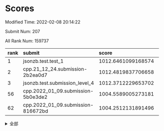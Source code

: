 # Scores

Modified Time: 2022-02-08 20:14:22

Submit Num: 207

All Rank Num: 159737

| rank |               submit               |       score        |       sigma        | pk_num |
| :--- | :--------------------------------- | :----------------- | :----------------- | :----- |
| 1    | jsonzb.test.test_1                 | 1012.6461099168574 | 0.7950005986295011 | 3091   |
| 2    | cpp.21_12_24.submission-2b2ea0d7   | 1012.4819837706658 | 0.7844125767555209 | 3083   |
| 3    | jsonzb.test.submission_level_4     | 1012.3712229653702 | 0.8057158814216213 | 3094   |
| 56   | cpp.2022_01_09.submission-5b0e3de2 | 1004.5589005273181 | 0.7273041811082651 | 3084   |
| 62   | cpp.2022_01_09.submission-816672bd | 1004.2512131891496 | 0.7243278332437986 | 3091   |


<details>
<summary>全部</summary>

| rank |                 submit                 |       score        |       sigma        | pk_num |
| :--- | :------------------------------------- | :----------------- | :----------------- | :----- |
| 1    | jsonzb.test.test_1                     | 1012.6461099168574 | 0.7950005986295011 | 3091   |
| 2    | cpp.21_12_24.submission-2b2ea0d7       | 1012.4819837706658 | 0.7844125767555209 | 3083   |
| 3    | jsonzb.test.submission_level_4         | 1012.3712229653702 | 0.8057158814216213 | 3094   |
| 4    | gobigger.level_3.submission_level_3_33 | 1011.557708294229  | 0.7829747639093797 | 3091   |
| 5    | gobigger.level_3.submission_level_3_18 | 1011.2873352577088 | 0.8040770452459386 | 3084   |
| 6    | gobigger.level_3.submission_level_3_43 | 1011.2110188094753 | 0.7657796401806355 | 3088   |
| 7    | gobigger.level_3.submission_level_3_17 | 1011.1535488354918 | 0.7838905212017383 | 3089   |
| 8    | gobigger.level_3.submission_level_3_3  | 1011.1388902897473 | 0.7537889666932303 | 3083   |
| 9    | gobigger.level_3.submission_level_3_6  | 1010.910178036479  | 0.7865281730889113 | 3086   |
| 10   | gobigger.level_3.submission_level_3_24 | 1010.7815755337446 | 0.7380175803550568 | 3086   |
| 11   | gobigger.level_3.submission_level_3_22 | 1010.7075495276009 | 0.7572261627158009 | 3087   |
| 12   | gobigger.level_3.submission_level_3_47 | 1010.6209012825703 | 0.7848843830011388 | 3089   |
| 13   | gobigger.level_3.submission_level_3_35 | 1010.6205080598586 | 0.761289633824445  | 3086   |
| 14   | gobigger.level_3.submission_level_3_13 | 1010.6184560510281 | 0.7793697033384603 | 3083   |
| 15   | gobigger.level_3.submission_level_3_14 | 1010.5665591691218 | 0.7716178590211176 | 3087   |
| 16   | gobigger.level_3.submission_level_3_48 | 1010.3899129500932 | 0.7584266808411256 | 3085   |
| 17   | gobigger.level_3.submission_level_3_39 | 1010.3754266289487 | 0.7518424934807638 | 3087   |
| 18   | gobigger.level_3.submission_level_3_25 | 1010.3400554697841 | 0.7578566467179523 | 3087   |
| 19   | gobigger.level_3.submission_level_3_38 | 1010.1996958658859 | 0.7552522947856749 | 3089   |
| 20   | gobigger.level_3.submission_level_3_30 | 1010.1735618899949 | 0.7674406557478683 | 3090   |
| 21   | gobigger.level_3.submission_level_3_44 | 1010.158696392643  | 0.7499417794325892 | 3090   |
| 22   | gobigger.level_3.submission_level_3_15 | 1010.1441604099922 | 0.753731993865752  | 3088   |
| 23   | gobigger.level_3.submission_level_3_16 | 1010.134450820119  | 0.7277181589075653 | 3090   |
| 24   | gobigger.level_3.submission_level_3_9  | 1010.1343579695897 | 0.7774604532999837 | 3092   |
| 25   | gobigger.level_3.submission_level_3_10 | 1010.0800561843355 | 0.7547832267728113 | 3086   |
| 26   | gobigger.level_3.submission_level_3_19 | 1010.0618630458915 | 0.7500996845675579 | 3084   |
| 27   | gobigger.level_3.submission_level_3_27 | 1010.023507055199  | 0.7639786741149288 | 3091   |
| 28   | gobigger.level_3.submission_level_3_26 | 1009.9905213591164 | 0.7816636416144924 | 3085   |
| 29   | gobigger.level_3.submission_level_3_28 | 1009.8885873732796 | 0.7536105279962434 | 3086   |
| 30   | gobigger.level_3.submission_level_3_2  | 1009.8713965789806 | 0.764796497042951  | 3089   |
| 31   | gobigger.level_3.submission_level_3_29 | 1009.7252839292465 | 0.7365218276797245 | 3086   |
| 32   | gobigger.level_3.submission_level_3_4  | 1009.6958704362055 | 0.7560500328605606 | 3092   |
| 33   | gobigger.level_3.submission_level_3_11 | 1009.6850983765768 | 0.7620840990029265 | 3087   |
| 34   | gobigger.level_3.submission_level_3_0  | 1009.659780946545  | 0.7540705275249496 | 3083   |
| 35   | gobigger.level_3.submission_level_3_5  | 1009.6479854031016 | 0.7394323481984267 | 3090   |
| 36   | gobigger.level_3.submission_level_3_46 | 1009.633760657198  | 0.7575069308674317 | 3083   |
| 37   | gobigger.level_3.submission_level_3_31 | 1009.6127799980245 | 0.7783382929198023 | 3085   |
| 38   | gobigger.level_3.submission_level_3_7  | 1009.5812495233725 | 0.7474550221882931 | 3090   |
| 39   | gobigger.level_3.submission_level_3_1  | 1009.5779266963244 | 0.778071803877196  | 3087   |
| 40   | gobigger.level_3.submission_level_3_32 | 1009.5188593074336 | 0.7497811374933552 | 3088   |
| 41   | gobigger.level_3.submission_level_3_23 | 1009.4714031021002 | 0.7749388647668156 | 3089   |
| 42   | gobigger.level_3.submission_level_3_42 | 1009.2601913075202 | 0.7459770598748411 | 3087   |
| 43   | gobigger.level_3.submission_level_3_36 | 1009.1950249166894 | 0.7509225645012106 | 3086   |
| 44   | gobigger.level_3.submission_level_3_12 | 1009.1933410348934 | 0.7453987120258454 | 3090   |
| 45   | gobigger.level_3.submission_level_3_40 | 1009.1652962200621 | 0.7521145537027477 | 3086   |
| 46   | gobigger.level_3.submission_level_3_34 | 1009.1209988075873 | 0.7341597868767499 | 3086   |
| 47   | gobigger.level_3.submission_level_3_49 | 1009.0383702326977 | 0.761919047301803  | 3085   |
| 48   | gobigger.level_3.submission_level_3_20 | 1009.0136258480212 | 0.7466447275617067 | 3085   |
| 49   | gobigger.level_3.submission_level_3_37 | 1008.9537270141407 | 0.7552436025280082 | 3084   |
| 50   | gobigger.level_3.submission_level_3_8  | 1008.9248498966631 | 0.7455113202278506 | 3090   |
| 51   | gobigger.level_3.submission_level_3_45 | 1008.9016614503452 | 0.7489434913728868 | 3079   |
| 52   | gobigger.level_3.submission_level_3_41 | 1008.4899779478471 | 0.7353426348185949 | 3080   |
| 53   | gobigger.level_3.submission_level_3_21 | 1007.8212043039066 | 0.736051929010685  | 3081   |
| 54   | gobigger.level_1.submission_level_1_30 | 1005.3610725966805 | 0.7166136578772988 | 3090   |
| 55   | gobigger.level_1.submission_level_1_38 | 1005.1765736568507 | 0.7146119579414335 | 3088   |
| 56   | cpp.2022_01_09.submission-5b0e3de2     | 1004.5589005273181 | 0.7273041811082651 | 3084   |
| 57   | gobigger.level_1.submission_level_1_8  | 1004.5360771497857 | 0.7123416830532318 | 3086   |
| 58   | gobigger.level_1.submission_level_1_6  | 1004.5173266935897 | 0.7209610989022117 | 3090   |
| 59   | gobigger.level_1.submission_level_1_41 | 1004.3866519188931 | 0.7107607334263762 | 3089   |
| 60   | gobigger.level_1.submission_level_1_23 | 1004.3229067418245 | 0.7351245050334836 | 3085   |
| 61   | gobigger.level_1.submission_level_1_22 | 1004.3218654090894 | 0.7348396778277851 | 3085   |
| 62   | cpp.2022_01_09.submission-816672bd     | 1004.2512131891496 | 0.7243278332437986 | 3091   |
| 63   | gobigger.level_1.submission_level_1_24 | 1004.1432666508027 | 0.7191875788477403 | 3086   |
| 64   | gobigger.level_1.submission_level_1_31 | 1004.1395185938292 | 0.7184045435567266 | 3087   |
| 65   | gobigger.level_1.submission_level_1_18 | 1004.0480776606043 | 0.7135818983042083 | 3085   |
| 66   | gobigger.level_1.submission_level_1_27 | 1003.7549530006244 | 0.7089182642933787 | 3082   |
| 67   | gobigger.level_1.submission_level_1_13 | 1003.6774286646393 | 0.7311952774379346 | 3090   |
| 68   | gobigger.level_1.submission_level_1_1  | 1003.6711519739646 | 0.7171051235018194 | 3086   |
| 69   | gobigger.level_1.submission_level_1_35 | 1003.6681199089242 | 0.7132883845172718 | 3088   |
| 70   | gobigger.level_1.submission_level_1_33 | 1003.5577890129287 | 0.7074579889147854 | 3091   |
| 71   | gobigger.level_1.submission_level_1_5  | 1003.5410704756194 | 0.7209376245118694 | 3083   |
| 72   | gobigger.level_1.submission_level_1_37 | 1003.5293979531247 | 0.7065768546212181 | 3088   |
| 73   | gobigger.level_1.submission_level_1_9  | 1003.5246122350849 | 0.716616174070027  | 3084   |
| 74   | gobigger.level_1.submission_level_1_19 | 1003.508102245922  | 0.7142263853091954 | 3088   |
| 75   | gobigger.level_1.submission_level_1_39 | 1003.464836411203  | 0.712440159507556  | 3087   |
| 76   | gobigger.level_1.submission_level_1_0  | 1003.4138549649762 | 0.7035431114330695 | 3084   |
| 77   | gobigger.level_1.submission_level_1_25 | 1003.3187425496736 | 0.7139955855023008 | 3088   |
| 78   | gobigger.level_1.submission_level_1_42 | 1003.3136315587061 | 0.7108335905172815 | 3087   |
| 79   | gobigger.level_1.submission_level_1_45 | 1003.3050937846341 | 0.7175848760741592 | 3087   |
| 80   | gobigger.level_1.submission_level_1_34 | 1003.1048775712553 | 0.7083270909673196 | 3088   |
| 81   | gobigger.level_1.submission_level_1_36 | 1003.038857691653  | 0.7205600039282176 | 3085   |
| 82   | gobigger.level_1.submission_level_1_4  | 1003.0020427219662 | 0.7236875927872223 | 3082   |
| 83   | gobigger.level_1.submission_level_1_28 | 1002.998630089468  | 0.7332696752244945 | 3084   |
| 84   | gobigger.level_1.submission_level_1_2  | 1002.9893282335204 | 0.715101194123722  | 3086   |
| 85   | gobigger.level_1.submission_level_1_48 | 1002.9750288431402 | 0.7144294924378067 | 3087   |
| 86   | gobigger.level_1.submission_level_1_29 | 1002.9683458519659 | 0.7172241512245927 | 3090   |
| 87   | gobigger.level_1.submission_level_1_21 | 1002.9530833361679 | 0.7146071295862686 | 3086   |
| 88   | gobigger.level_1.submission_level_1_12 | 1002.8919771936428 | 0.7146507073747799 | 3084   |
| 89   | gobigger.level_1.submission_level_1_26 | 1002.888626879919  | 0.7260528732534226 | 3085   |
| 90   | gobigger.level_1.submission_level_1_11 | 1002.8663595235802 | 0.7203000784346044 | 3082   |
| 91   | gobigger.level_1.submission_level_1_10 | 1002.8458764523474 | 0.7121266753247705 | 3084   |
| 92   | gobigger.level_1.submission_level_1_49 | 1002.7719699054887 | 0.7140620563935692 | 3091   |
| 93   | gobigger.level_1.submission_level_1_7  | 1002.7679347432195 | 0.708701483787195  | 3083   |
| 94   | gobigger.level_1.submission_level_1_16 | 1002.7575493943935 | 0.7231091701546326 | 3087   |
| 95   | gobigger.level_1.submission_level_1_43 | 1002.7261755953992 | 0.7150376260916117 | 3089   |
| 96   | gobigger.level_1.submission_level_1_46 | 1002.6543318293017 | 0.7227392265945625 | 3087   |
| 97   | gobigger.level_1.submission_level_1_47 | 1002.5957673438783 | 0.7122060867994044 | 3091   |
| 98   | gobigger.level_1.submission_level_1_14 | 1002.5725532632796 | 0.7192281459675679 | 3092   |
| 99   | gobigger.level_1.submission_level_1_32 | 1002.4610502057667 | 0.7247869570827148 | 3090   |
| 100  | gobigger.level_1.submission_level_1_40 | 1002.3784508280136 | 0.7203097513394113 | 3091   |
| 101  | gobigger.level_1.submission_level_1_20 | 1002.3418726992683 | 0.7152250028231184 | 3085   |
| 102  | gobigger.level_1.submission_level_1_15 | 1002.3150864058838 | 0.7097779353395272 | 3089   |
| 103  | gobigger.level_1.submission_level_1_44 | 1002.2856335023125 | 0.7136559181073157 | 3090   |
| 104  | gobigger.level_1.submission_level_1_17 | 1002.217904721435  | 0.7150711710724724 | 3086   |
| 105  | gobigger.level_1.submission_level_1_3  | 1001.6776585052568 | 0.7121292214496492 | 3086   |
| 106  | gobigger.random.submission_random_29   | 997.7203856683329  | 0.7003204570526653 | 3084   |
| 107  | gobigger.random.submission_random_43   | 997.3608390909975  | 0.7176927932346868 | 3086   |
| 108  | gobigger.random.submission_random_48   | 997.0304722808954  | 0.7169311457409301 | 3088   |
| 109  | gobigger.random.submission_random_46   | 996.9576988536894  | 0.7010299128368781 | 3089   |
| 110  | gobigger.random.submission_random_38   | 996.8055294285467  | 0.7153836102132944 | 3084   |
| 111  | gobigger.random.submission_random_23   | 996.7241282938743  | 0.7143003610139539 | 3084   |
| 112  | gobigger.random.submission_random_35   | 996.6048990361296  | 0.7093162972155183 | 3087   |
| 113  | gobigger.random.submission_random_14   | 996.5982423084462  | 0.7019320891817636 | 3083   |
| 114  | gobigger.random.submission_random_30   | 996.5857787956932  | 0.6988909986783985 | 3085   |
| 115  | gobigger.random.submission_random_19   | 996.4465409757318  | 0.7084873591005736 | 3088   |
| 116  | gobigger.random.submission_random_21   | 996.4080569019621  | 0.703047425326123  | 3085   |
| 117  | gobigger.random.submission_random_26   | 996.1762307031563  | 0.7190708636584194 | 3088   |
| 118  | gobigger.random.submission_random_31   | 996.133236558525   | 0.7011835444942026 | 3089   |
| 119  | gobigger.random.submission_random_22   | 996.0986615994944  | 0.7139706015162964 | 3082   |
| 120  | gobigger.random.submission_random_4    | 996.0868845752923  | 0.7116766018628129 | 3087   |
| 121  | gobigger.random.submission_random_36   | 996.0746950953101  | 0.7187798505623988 | 3089   |
| 122  | gobigger.random.submission_random_40   | 996.0714504644909  | 0.7225435576031586 | 3083   |
| 123  | gobigger.random.submission_random_44   | 996.070398267218   | 0.699775852579416  | 3088   |
| 124  | gobigger.random.submission_random_47   | 996.0673707140089  | 0.7158185244033195 | 3081   |
| 125  | gobigger.random.submission_random_42   | 996.0518584614726  | 0.7182027516201964 | 3085   |
| 126  | gobigger.random.submission_random_0    | 996.0444894948897  | 0.7179429663462094 | 3087   |
| 127  | gobigger.random.submission_random_27   | 996.0294296439392  | 0.7023296485042141 | 3088   |
| 128  | gobigger.random.submission_random_2    | 995.9842927395646  | 0.7241999277474821 | 3097   |
| 129  | gobigger.random.submission_random_28   | 995.9711729440401  | 0.7158861114617399 | 3084   |
| 130  | gobigger.random.submission_random_17   | 995.8954485328632  | 0.7168286006430872 | 3087   |
| 131  | gobigger.random.submission_random_41   | 995.8808675689263  | 0.706570105568021  | 3085   |
| 132  | gobigger.random.submission_random_37   | 995.8685774281844  | 0.7085225887869349 | 3089   |
| 133  | gobigger.random.submission_random_34   | 995.8240497652209  | 0.7172319926207162 | 3083   |
| 134  | gobigger.random.submission_random_49   | 995.8186474367574  | 0.7067156574339115 | 3090   |
| 135  | gobigger.random.submission_random_45   | 995.7624519471432  | 0.7084605979002069 | 3086   |
| 136  | gobigger.random.submission_random_15   | 995.7220539063843  | 0.7124246200150914 | 3085   |
| 137  | gobigger.random.submission_random_18   | 995.6961585159215  | 0.7029170065554433 | 3087   |
| 138  | gobigger.random.submission_random_39   | 995.6485541670014  | 0.7205108436915607 | 3085   |
| 139  | gobigger.random.submission_random_6    | 995.6479355884786  | 0.715730147145562  | 3094   |
| 140  | gobigger.random.submission_random_12   | 995.6273508963442  | 0.7153683345663414 | 3094   |
| 141  | gobigger.random.submission_random_3    | 995.482707116388   | 0.7138544466314959 | 3081   |
| 142  | gobigger.random.submission_random_33   | 995.4535286522839  | 0.7044769580424924 | 3088   |
| 143  | gobigger.random.submission_random_5    | 995.4235421457845  | 0.7114928589520069 | 3084   |
| 144  | gobigger.random.submission_random_25   | 995.329496214386   | 0.7004431492952912 | 3089   |
| 145  | gobigger.random.submission_random_11   | 995.2744636600045  | 0.7189932934826875 | 3086   |
| 146  | gobigger.random.submission_random_8    | 995.2577349144705  | 0.7277813027742838 | 3088   |
| 147  | gobigger.random.submission_random_13   | 995.1118782070087  | 0.7182358413297432 | 3086   |
| 148  | gobigger.random.submission_random_1    | 995.0808535539617  | 0.717061089203055  | 3091   |
| 149  | gobigger.random.submission_random_10   | 995.0179650692477  | 0.7210269307234387 | 3081   |
| 150  | gobigger.random.submission_random_9    | 994.9637188944148  | 0.7146521235161133 | 3087   |
| 151  | gobigger.random.submission_random_20   | 994.8480321950049  | 0.7064855922706184 | 3082   |
| 152  | gobigger.random.submission_random_24   | 994.48683408359    | 0.7100979309998828 | 3088   |
| 153  | gobigger.random.submission_random_16   | 994.4010504278531  | 0.7215551985000812 | 3085   |
| 154  | gobigger.random.submission_random_7    | 994.3036251613753  | 0.7125308854564706 | 3089   |
| 155  | gobigger.random.submission_random_32   | 994.1976932489753  | 0.7228355597004712 | 3085   |
| 156  | gobigger.level_2.submission_level_2_8  | 994.0950759309803  | 0.7295964951084457 | 3091   |
| 157  | gobigger.level_2.submission_level_2_42 | 994.0702018407585  | 0.7289884740404294 | 3087   |
| 158  | gobigger.level_2.submission_level_2_49 | 994.0548004168157  | 0.7365960445360227 | 3089   |
| 159  | gobigger.level_2.submission_level_2_12 | 993.7251810892627  | 0.7390103341402038 | 3086   |
| 160  | gobigger.level_2.submission_level_2_26 | 993.7069079471705  | 0.732516130976495  | 3088   |
| 161  | gobigger.level_2.submission_level_2_6  | 993.5882212779712  | 0.7319411599880483 | 3087   |
| 162  | gobigger.level_2.submission_level_2_0  | 993.3570707204203  | 0.7198004219962327 | 3090   |
| 163  | gobigger.level_2.submission_level_2_20 | 993.227145019608   | 0.7352195879533706 | 3086   |
| 164  | gobigger.level_2.submission_level_2_33 | 993.1298720219268  | 0.7204568893058126 | 3083   |
| 165  | gobigger.level_2.submission_level_2_14 | 993.0480348804293  | 0.7477108089511939 | 3090   |
| 166  | gobigger.level_2.submission_level_2_11 | 993.0257851784045  | 0.7428739946275017 | 3085   |
| 167  | gobigger.level_2.submission_level_2_31 | 992.9505441970856  | 0.7611244638955338 | 3094   |
| 168  | gobigger.level_2.submission_level_2_5  | 992.7440306608341  | 0.7235705204501898 | 3083   |
| 169  | gobigger.level_2.submission_level_2_46 | 992.7086150889581  | 0.7332621389902175 | 3079   |
| 170  | gobigger.level_2.submission_level_2_22 | 992.6938551146229  | 0.7554033354876352 | 3092   |
| 171  | gobigger.level_2.submission_level_2_29 | 992.690593060316   | 0.7340646931011788 | 3086   |
| 172  | gobigger.level_2.submission_level_2_40 | 992.6518714867069  | 0.7381914819373402 | 3081   |
| 173  | gobigger.level_2.submission_level_2_37 | 992.6369454203001  | 0.7440414680433838 | 3085   |
| 174  | gobigger.level_2.submission_level_2_38 | 992.5634668115619  | 0.745443019964138  | 3084   |
| 175  | gobigger.level_2.submission_level_2_30 | 992.546879085545   | 0.7414713735251655 | 3087   |
| 176  | gobigger.level_2.submission_level_2_45 | 992.5357488231     | 0.7304869953786133 | 3089   |
| 177  | gobigger.level_2.submission_level_2_24 | 992.442344482296   | 0.7459270929649435 | 3092   |
| 178  | gobigger.level_2.submission_level_2_32 | 992.3419260485202  | 0.7363816926621886 | 3087   |
| 179  | gobigger.level_2.submission_level_2_7  | 992.2849097295173  | 0.7387422535471386 | 3085   |
| 180  | gobigger.level_2.submission_level_2_36 | 992.2574404453536  | 0.741009217863657  | 3084   |
| 181  | gobigger.level_2.submission_level_2_35 | 992.1092743930948  | 0.7674224664923732 | 3091   |
| 182  | gobigger.level_2.submission_level_2_19 | 992.0927734047729  | 0.7601609009604308 | 3083   |
| 183  | gobigger.level_2.submission_level_2_9  | 992.0453289816367  | 0.7600800785215428 | 3082   |
| 184  | gobigger.level_2.submission_level_2_1  | 992.0156735486657  | 0.7332578872486777 | 3085   |
| 185  | gobigger.level_2.submission_level_2_23 | 991.9922800445664  | 0.740386064871236  | 3091   |
| 186  | gobigger.level_2.submission_level_2_17 | 991.8207109589563  | 0.7478449798035526 | 3090   |
| 187  | gobigger.level_2.submission_level_2_18 | 991.7867267507139  | 0.7455532435140094 | 3087   |
| 188  | gobigger.level_2.submission_level_2_25 | 991.6835922400304  | 0.7503636369920711 | 3083   |
| 189  | gobigger.level_2.submission_level_2_10 | 991.6158633314448  | 0.7510955753359848 | 3086   |
| 190  | gobigger.level_2.submission_level_2_39 | 991.6026007649117  | 0.7484524311164242 | 3084   |
| 191  | gobigger.level_2.submission_level_2_13 | 991.5651867046778  | 0.7513766717974357 | 3093   |
| 192  | gobigger.level_2.submission_level_2_41 | 991.3753802338541  | 0.7576427829589861 | 3092   |
| 193  | gobigger.level_2.submission_level_2_47 | 991.3666392390837  | 0.7600006599753067 | 3085   |
| 194  | gobigger.level_2.submission_level_2_28 | 991.3328432675578  | 0.7347911216202309 | 3084   |
| 195  | gobigger.level_2.submission_level_2_27 | 991.1896575096682  | 0.7787345079735265 | 3084   |
| 196  | gobigger.level_2.submission_level_2_3  | 991.1340945890258  | 0.7483871622149147 | 3089   |
| 197  | gobigger.level_2.submission_level_2_16 | 991.1268224454925  | 0.7507145499917416 | 3081   |
| 198  | gobigger.level_2.submission_level_2_44 | 991.0194639268267  | 0.7615374277469497 | 3083   |
| 199  | gobigger.level_2.submission_level_2_4  | 990.8988845427036  | 0.7536919067280666 | 3083   |
| 200  | gobigger.level_2.submission_level_2_34 | 990.7964337741166  | 0.7526004614249232 | 3089   |
| 201  | gobigger.level_2.submission_level_2_48 | 990.6489416946397  | 0.7750980310844362 | 3084   |
| 202  | gobigger.level_2.submission_level_2_21 | 990.5129035734471  | 0.7839272382986946 | 3089   |
| 203  | gobigger.level_2.submission_level_2_43 | 990.3181733630983  | 0.7662630898884086 | 3089   |
| 204  | gobigger.level_2.submission_level_2_15 | 990.3025580449923  | 0.7703559972875194 | 3084   |
| 205  | gobigger.level_2.submission_level_2_2  | 989.4160727866131  | 0.7617225759053124 | 3090   |
| 206  | gobigger.none.submission_none_0        | 978.2344918788204  | 1.3161409496990548 | 3084   |
| 207  | gobigger.none.submission_none_1        | 975.3053944181023  | 1.52138801063361   | 3086   |

</details>